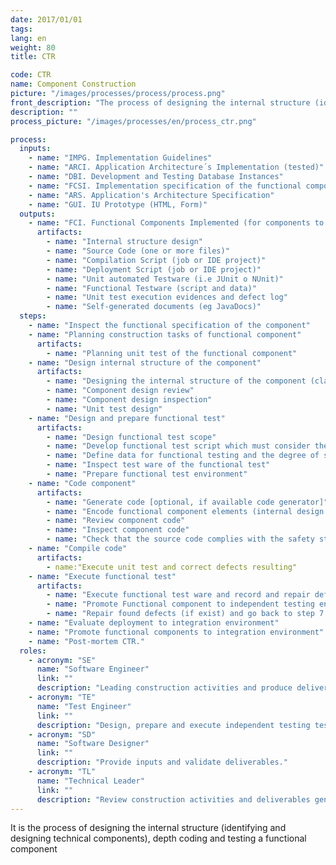```yaml
---
date: 2017/01/01
tags:
lang: en
weight: 80
title: CTR

code: CTR
name: Component Construction
picture: "/images/processes/process/process.png"
front_description: "The process of designing the internal structure (identifying and designing technical components), coding and thoroughly testing a functional component."
description: ""
process_picture: "/images/processes/en/process_ctr.png"

process:
  inputs:
    - name: "IMPG. Implementation Guidelines"
    - name: "ARCI. Application Architecture´s Implementation (tested)"
    - name: "DBI. Development and Testing Database Instances"
    - name: "FCSI. Implementation specification of the functional component (addendum to Functional Component Specification)"
    - name: "ARS. Application's Architecture Specification"
    - name: "GUI. IU Prototype (HTML, Form)"
  outputs:
    - name: "FCI. Functional Components Implemented (for components to integrate)."
      artifacts:
        - name: "Internal structure design"
        - name: "Source Code (one or more files)"
        - name: "Compilation Script (job or IDE project)"
        - name: "Deployment Script (job or IDE project)"
        - name: "Unit automated Testware (i.e JUnit o NUnit)"
        - name: "Functional Testware (script and data)"
        - name: "Unit test execution evidences and defect log"
        - name: "Self-generated documents (eg JavaDocs)"
  steps:
    - name: "Inspect the functional specification of the component"
    - name: "Planning construction tasks of functional component"
      artifacts:
        - name: "Planning unit test of the functional component"
    - name: "Design internal structure of the component"
      artifacts:
        - name: "Designing the internal structure of the component (classes, attributes, methods, programs, algorithms, functions, interactions, state transition diagrams, etc.). Should also integrate support subsystems that meet the requested nonfunctional requirements"
        - name: "Component design review"
        - name: "Component design inspection"
        - name: "Unit test design"
    - name: "Design and prepare functional test"
      artifacts:
        - name: "Design functional test scope"
        - name: "Develop functional test script which must consider the input data validation"
        - name: "Define data for functional testing and the degree of security in their administration"
        - name: "Inspect test ware of the functional test"
        - name: "Prepare functional test environment"
    - name: "Code component"
      artifacts:
        - name: "Generate code [optional, if available code generator]"
        - name: "Encode functional component elements (internal design structure)"
        - name: "Review component code"
        - name: "Inspect component code"
        - name: "Check that the source code complies with the safety standards"
    - name: "Compile code"
      artifacts:
        - name:"Execute unit test and correct defects resulting"
    - name: "Execute functional test"
      artifacts:
        - name: "Execute functional test ware and record and repair defects"
        - name: "Promote Functional component to independent testing environment"
        - name: "Repair found defects (if exist) and go back to step 7.2"
    - name: "Evaluate deployment to integration environment"
    - name: "Promote functional components to integration environment"
    - name: "Post-mortem CTR."
  roles:
    - acronym: "SE"
      name: "Software Engineer"
      link: ""
      description: "Leading construction activities and produce deliverables."
    - acronym: "TE"
      name: "Test Engineer"
      link: ""
      description: "Design, prepare and execute independent testing test ware."
    - acronym: "SD"
      name: "Software Designer"
      link: ""
      description: "Provide inputs and validate deliverables."
    - acronym: "TL"
      name: "Technical Leader"
      link: ""
      description: "Review construction activities and deliverables generated ."
---
```

It is the process of designing the internal structure (identifying and designing technical components), depth coding and testing a functional component

